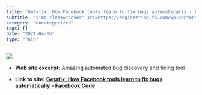 ```yaml
---
title: "Getafix: How Facebook tools learn to fix bugs automatically - Facebook Code"
subtitle: '<img class="cover" src=https://engineering.fb.com/wp-content/uploads/2019/08/FB-Engineering-Logo.jpg...'
category: "uncategorized"
tags: []
date: "2021-04-06"
type: "rain"
---
```

<img class="cover" src=https://engineering.fb.com/wp-content/uploads/2019/08/FB-Engineering-Logo.jpg>



* **Web site excerpt:** Amazing automated bug discovery and fixing tool

* **Link to site:** **[Getafix: How Facebook tools learn to fix bugs automatically - Facebook Code](https://code.fb.com/developer-tools/getafix-how-facebook-tools-learn-to-fix-bugs-automatically)**